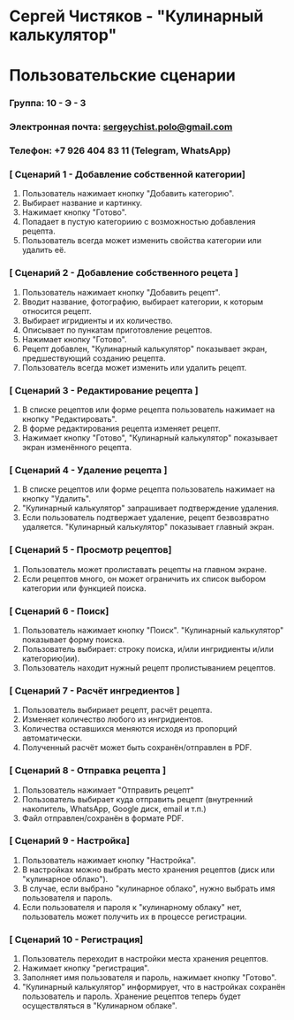 # Сергей Чистяков - "Кулинарный калькулятор"

# Пользовательские сценарии

### Группа: 10 - Э - 3
### Электронная почта: sergeychist.polo@gmail.com
### Телефон: +7 926 404 83 11 (Telegram, WhatsApp)

### [ Сценарий 1 - Добавление собственной категории]
1. Пользователь нажимает кнопку "Добавить категорию".
2. Выбирает название и картинку.
3. Нажимает кнопку "Готово".
4. Попадает в пустую категориию с возможностью добавления рецепта.
5. Пользователь всегда может изменить свойства категории или удалить её.

### [ Сценарий 2 - Добавление собственного рецета ]
1. Пользователь нажимает кнопку "Добавить рецепт".
2. Вводит название, фотографию, выбирает категории, к которым относится рецепт.
3. Выбирает игридиенты и их количество.
4. Описывает по пункатам приготовление рецептов.
5. Нажимает кнопку "Готово".
6. Рецепт добавлен, "Кулинарный калькулятор" показывает экран, предшествующий созданию рецепта.
7. Пользователь всегда может изменить или удалить рецепт.

### [ Сценарий 3 - Редактирование рецепта ]
1. В списке рецептов или форме рецепта пользователь нажимает на кнопку "Редактировать".
2. В форме редактирования рецепта изменяет рецепт.
3. Нажимает кнопку "Готово", "Кулинарный калькулятор" показывает экран изменённого рецепта.

### [ Сценарий 4 - Удаление рецепта ]
1. В списке рецептов или форме рецепта пользователь нажимает на кнопку "Удалить".
2. "Кулинарный калькулятор" запрашивает подтверждение удаления.
3. Если пользователь подтвержает удаление, рецепт безвозвратно удаляется. "Кулинарный калькулятор" показывает главный экран.

### [ Сценарий 5 - Просмотр рецептов]
1. Пользователь может пролиставать рецепты на главном экране.
2. Если рецептов много, он может ограничить их список выбором категории или функцией поиска.

### [ Сценарий 6 - Поиск]
1. Пользователь нажимает кнопку "Поиск". "Кулинарный калькулятор" показывает форму поиска.
2. Пользователь выбирает: строку поиска, и/или ингридиенты и/или категорию(ии).
3. Пользователь находит нужный рецепт пролистыванием рецептов.

### [ Сценарий 7 - Расчёт ингредиентов ]
1. Пользователь выбириает рецепт, расчёт рецепта.
2. Изменяет количество любого из ингридиентов.
3. Количества оставшихся меняются исходя из пропорций автоматически.
4. Полученный расчёт может быть сохранён/отправлен в PDF.

### [ Сценарий 8 - Отправка рецепта ]
1. Пользователь нажимает "Отправить рецепт"
2. Пользователь выбирает куда отправить рецепт (внутренний накопитель, WhatsApp, Google диск, email и т.п.) 
3. Файл отправлен/сохранён в формате PDF.

### [ Сценарий 9 - Настройка]
1. Пользователь нажимает кнопку "Настройка".
2. В настройках можно выбрать место хранения рецептов (диск или "кулинарное облако").
3. В случае, если выбрано "кулинарное облако", нужно выбрать имя пользователя и пароль.
4. Если пользователя и пароля к "кулинарному облаку" нет, пользователь может получить их в процессе регистрации.

### [ Сценарий 10 - Регистрация]
1. Пользователь переходит в настройки места хранения рецептов.
2. Нажимает кнопку "регистрация".
3. Заполняет имя пользователя и пароль, нажимает кнопку "Готово".
4. "Кулинарный калькулятор" информирует, что в настройках сохранён пользователь и пароль. Хранение рецептов теперь будет осуществляться в "Кулинарном облаке".